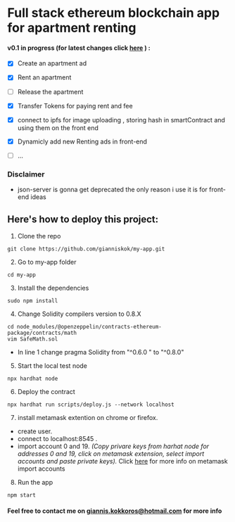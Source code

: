 # Full stack ethereum blockchain app for apartment renting 

#### v0.1 in progress (for latest changes click [here](https://github.com/gianniskok/my-app/tree/testing) )  :

  - [x] Create an apartment ad 
  - [x] Rent an apartment
  - [ ] Release the apartment
  - [x] Transfer Tokens for paying rent and fee 
  - [x] connect to ipfs for image uploading , storing hash in smartContract and using them on the front end 
  - [x] Dynamicly add new Renting ads in front-end
  - [ ] ...


### Disclaimer
- json-server is gonna get deprecated the only reason i use it is for front-end ideas 






## __Here's how to deploy this project:__

1. Clone the repo
```shel
git clone https://github.com/gianniskok/my-app.git
```
2. Go to my-app folder
```shel
cd my-app
```
3. Install the dependencies
```shel
sudo npm install 
```

4. Change Solidity compilers version to 0.8.X
```shel
cd node_modules/@openzeppelin/contracts-ethereum-package/contracts/math 
vim SafeMath.sol
```

 - In line 1 change pragma Solidity from "^0.6.0 " to "^0.8.0"

5. Start the local test node
```shel
npx hardhat node
```
6. Deploy the contract
```shel
npx hardhat run scripts/deploy.js --network localhost
```

7. install metamask extention on chrome or firefox.
  - create user.
  - connect to localhost:8545 .
  - import account 0 and 19.
  _(Copy privare keys from harhat node for addresses 0 and 19, click on metamask extension, select import accounts and paste private keys)._
  Click [here](https://metamask.zendesk.com/hc/en-us/articles/360015489331-How-to-import-an-Account) for more info on metamask import accounts

8. Run the app
```shel
npm start
```


#### Feel free to contact me on giannis.kokkoros@hotmail.com for more info

